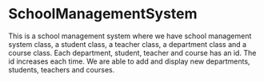# SchoolManagementSystem
This is a school management system where we have school management system class, a student class, a teacher class, a department class and a course class. Each department, student, teacher and course has an id. The id increases each time. We are able to add and display new departments, students, teachers and courses.